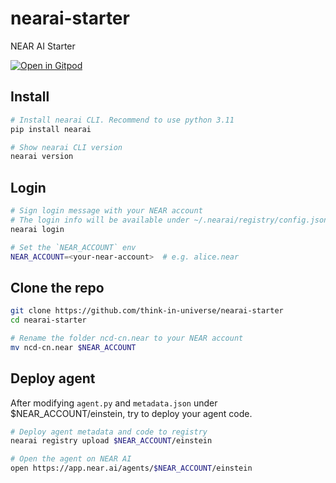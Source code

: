 # nearai-starter
NEAR AI Starter

[![Open in Gitpod](https://gitpod.io/button/open-in-gitpod.svg)](https://gitpod.io/#https://github.com/think-in-universe/nearai-starter)

## Install

```bash
# Install nearai CLI. Recommend to use python 3.11
pip install nearai

# Show nearai CLI version
nearai version
```

## Login

```bash
# Sign login message with your NEAR account
# The login info will be available under ~/.nearai/registry/config.json
nearai login

# Set the `NEAR_ACCOUNT` env
NEAR_ACCOUNT=<your-near-account>  # e.g. alice.near
```

## Clone the repo

```bash
git clone https://github.com/think-in-universe/nearai-starter
cd nearai-starter

# Rename the folder ncd-cn.near to your NEAR account
mv ncd-cn.near $NEAR_ACCOUNT
```

## Deploy agent

After modifying `agent.py` and `metadata.json` under $NEAR_ACCOUNT/einstein, try to deploy your agent code.

```bash
# Deploy agent metadata and code to registry
nearai registry upload $NEAR_ACCOUNT/einstein

# Open the agent on NEAR AI
open https://app.near.ai/agents/$NEAR_ACCOUNT/einstein
```
